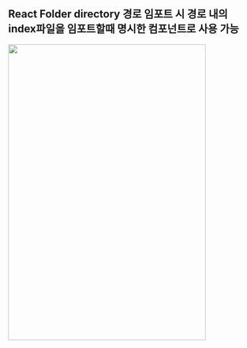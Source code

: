 ## React Folder directory 경로 임포트 시 경로 내의 index파일을 임포트할때 명시한 컴포넌트로 사용 가능

<img src="https://user-images.githubusercontent.com/61955818/195580677-5b6db79d-0293-4b3b-bbad-c6e24be8da76.png" width="400" height="600"/>
